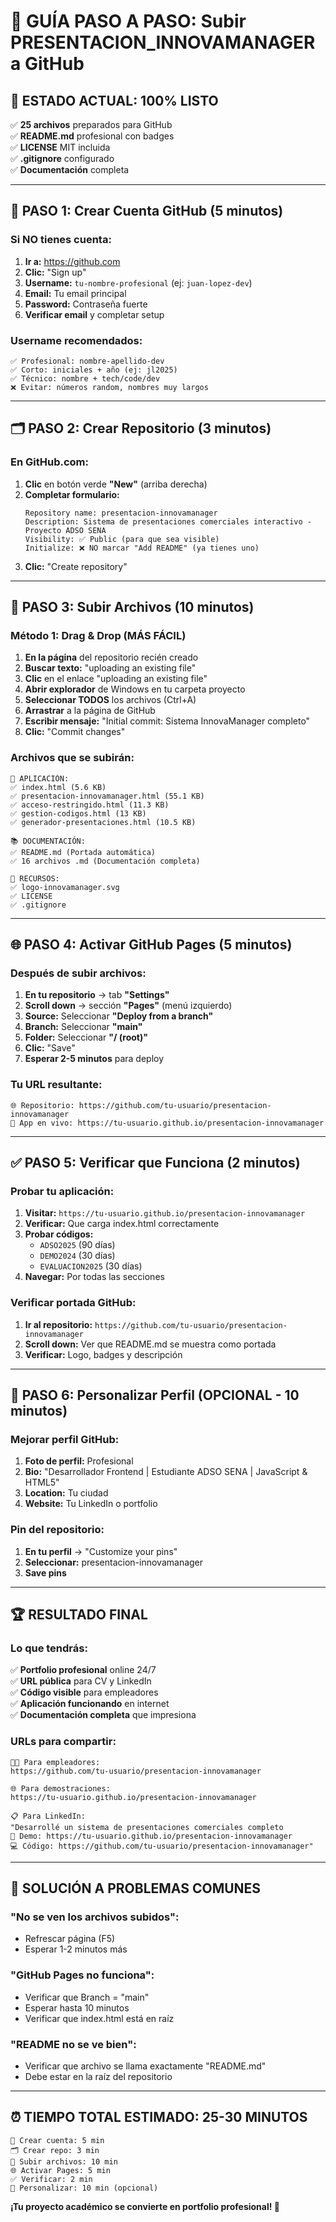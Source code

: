 # 🚀 GUÍA PASO A PASO: Subir PRESENTACION_INNOVAMANAGER a GitHub

## 🎯 **ESTADO ACTUAL: 100% LISTO**

✅ **25 archivos** preparados para GitHub  
✅ **README.md** profesional con badges  
✅ **LICENSE** MIT incluida  
✅ **.gitignore** configurado  
✅ **Documentación** completa  

---

## 📱 **PASO 1: Crear Cuenta GitHub (5 minutos)**

### **Si NO tienes cuenta:**
1. **Ir a:** https://github.com
2. **Clic:** "Sign up"  
3. **Username:** `tu-nombre-profesional` (ej: `juan-lopez-dev`)
4. **Email:** Tu email principal
5. **Password:** Contraseña fuerte
6. **Verificar email** y completar setup

### **Username recomendados:**
```
✅ Profesional: nombre-apellido-dev
✅ Corto: iniciales + año (ej: jl2025)  
✅ Técnico: nombre + tech/code/dev
❌ Evitar: números random, nombres muy largos
```

---

## 🗂️ **PASO 2: Crear Repositorio (3 minutos)**

### **En GitHub.com:**
1. **Clic** en botón verde **"New"** (arriba derecha)
2. **Completar formulario:**
   ```
   Repository name: presentacion-innovamanager
   Description: Sistema de presentaciones comerciales interactivo - Proyecto ADSO SENA  
   Visibility: ✅ Public (para que sea visible)
   Initialize: ❌ NO marcar "Add README" (ya tienes uno)
   ```
3. **Clic:** "Create repository"

---

## 📁 **PASO 3: Subir Archivos (10 minutos)**

### **Método 1: Drag & Drop (MÁS FÁCIL)**
1. **En la página** del repositorio recién creado
2. **Buscar texto:** "uploading an existing file"  
3. **Clic** en el enlace "uploading an existing file"
4. **Abrir explorador** de Windows en tu carpeta proyecto
5. **Seleccionar TODOS** los archivos (Ctrl+A)
6. **Arrastrar** a la página de GitHub
7. **Escribir mensaje:** "Initial commit: Sistema InnovaManager completo"
8. **Clic:** "Commit changes"

### **Archivos que se subirán:**
```
📱 APLICACIÓN:
✅ index.html (5.6 KB)
✅ presentacion-innovamanager.html (55.1 KB) 
✅ acceso-restringido.html (11.3 KB)
✅ gestion-codigos.html (13 KB)
✅ generador-presentaciones.html (10.5 KB)

📚 DOCUMENTACIÓN:
✅ README.md (Portada automática)
✅ 16 archivos .md (Documentación completa)

🎨 RECURSOS:
✅ logo-innovamanager.svg
✅ LICENSE
✅ .gitignore
```

---

## 🌐 **PASO 4: Activar GitHub Pages (5 minutos)**

### **Después de subir archivos:**
1. **En tu repositorio** → tab **"Settings"**
2. **Scroll down** → sección **"Pages"** (menú izquierdo)
3. **Source:** Seleccionar **"Deploy from a branch"**
4. **Branch:** Seleccionar **"main"** 
5. **Folder:** Seleccionar **"/ (root)"**
6. **Clic:** "Save"
7. **Esperar 2-5 minutos** para deploy

### **Tu URL resultante:**
```
🌐 Repositorio: https://github.com/tu-usuario/presentacion-innovamanager
🚀 App en vivo: https://tu-usuario.github.io/presentacion-innovamanager  
```

---

## ✅ **PASO 5: Verificar que Funciona (2 minutos)**

### **Probar tu aplicación:**
1. **Visitar:** `https://tu-usuario.github.io/presentacion-innovamanager`
2. **Verificar:** Que carga index.html correctamente
3. **Probar códigos:**
   - `ADSO2025` (90 días)
   - `DEMO2024` (30 días)
   - `EVALUACION2025` (30 días)
4. **Navegar:** Por todas las secciones

### **Verificar portada GitHub:**
1. **Ir al repositorio:** `https://github.com/tu-usuario/presentacion-innovamanager`
2. **Scroll down:** Ver que README.md se muestra como portada
3. **Verificar:** Logo, badges y descripción

---

## 🎯 **PASO 6: Personalizar Perfil (OPCIONAL - 10 minutos)**

### **Mejorar perfil GitHub:**
1. **Foto de perfil:** Profesional
2. **Bio:** "Desarrollador Frontend | Estudiante ADSO SENA | JavaScript & HTML5"
3. **Location:** Tu ciudad
4. **Website:** Tu LinkedIn o portfolio

### **Pin del repositorio:**
1. **En tu perfil** → "Customize your pins"
2. **Seleccionar:** presentacion-innovamanager
3. **Save pins**

---

## 🏆 **RESULTADO FINAL**

### **Lo que tendrás:**
✅ **Portfolio profesional** online 24/7  
✅ **URL pública** para CV y LinkedIn  
✅ **Código visible** para empleadores  
✅ **Aplicación funcionando** en internet  
✅ **Documentación completa** que impresiona  

### **URLs para compartir:**
```
👨‍💼 Para empleadores: 
https://github.com/tu-usuario/presentacion-innovamanager

🌐 Para demostraciones:
https://tu-usuario.github.io/presentacion-innovamanager

📋 Para LinkedIn:
"Desarrollé un sistema de presentaciones comerciales completo
🔗 Demo: https://tu-usuario.github.io/presentacion-innovamanager
💻 Código: https://github.com/tu-usuario/presentacion-innovamanager"
```

---

## 🚨 **SOLUCIÓN A PROBLEMAS COMUNES**

### **"No se ven los archivos subidos":**
- Refrescar página (F5)
- Esperar 1-2 minutos más

### **"GitHub Pages no funciona":**  
- Verificar que Branch = "main"
- Esperar hasta 10 minutos
- Verificar que index.html está en raíz

### **"README no se ve bien":**
- Verificar que archivo se llama exactamente "README.md"
- Debe estar en la raíz del repositorio

---

## ⏰ **TIEMPO TOTAL ESTIMADO: 25-30 MINUTOS**

```
📱 Crear cuenta: 5 min
🗂️ Crear repo: 3 min  
📁 Subir archivos: 10 min
🌐 Activar Pages: 5 min
✅ Verificar: 2 min
🎯 Personalizar: 10 min (opcional)
```

**¡Tu proyecto académico se convierte en portfolio profesional! 🎉**